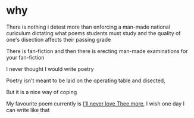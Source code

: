 # why

There is nothing i detest more than enforcing a man-made national curiculum dictating what poems students  must study and the quality of one's disection affects their passing grade

There is fan-fiction and then there is erecting man-made examinations for your fan-fiction

I never thought I would write poetry

Poetry isn't meant to be laid on the operating table and disected,

But it is a nice way of coping 

My favourite poem currently is [I'll never love Thee more](https://daypoems.net/poems/327.html), I wish one day I can write like that
